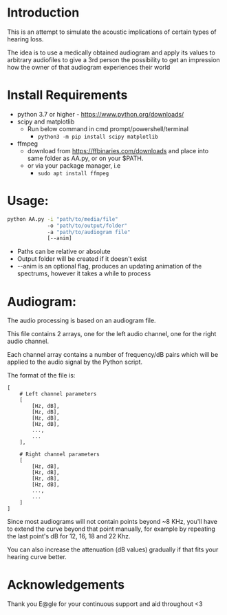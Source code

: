 # Introduction
This is an attempt to simulate the acoustic implications of 
certain types of hearing loss.

The idea is to use a medically obtained audiogram and apply 
its values to arbitrary audiofiles to give a 3rd person the
possibility to get an impression how the owner of that 
audiogram experiences their world

# Install Requirements
- python 3.7 or higher
        - https://www.python.org/downloads/
- scipy and matplotlib 
    - Run below command in cmd prompt/powershell/terminal
        - ```python3 -m pip install scipy matplotlib```
- ffmpeg
    - download from https://ffbinaries.com/downloads and 
      place into same folder as AA.py, or on your $PATH.
    - or via your package manager, i.e
        - ```sudo apt install ffmpeg```

# Usage:
```bash
python AA.py -i "path/to/media/file"
             -o "path/to/output/folder"
             -a "path/to/audiogram file"
             [--anim] 
```

- Paths can be relative or absolute
- Output folder will be created if it doesn't exist
- --anim is an optional flag, produces an updating animation 
  of the spectrums, however it takes a while to process


# Audiogram:
The audio processing is based on an audiogram file.

This file contains 2 arrays, one for the left audio channel,
one for the right audio channel. 

Each channel array contains
a number of frequency/dB pairs which will be applied to
the audio signal by the Python script.

The format of the file is:

``` 
[
    # Left channel parameters
    [
        [Hz, dB],
        [Hz, dB],
        [Hz, dB],
        [Hz, dB],
        ...,
        ...
    ],

    # Right channel parameters
    [
        [Hz, dB],
        [Hz, dB],
        [Hz, dB],
        [Hz, dB],
        ...,
        ...
    ]
]
```

Since most audiograms will not contain points beyond ~8 KHz,
you'll have to extend the curve beyond that point manually,
for example by repeating the last point's dB for 12, 16, 18
and 22 Khz.

You can also increase the attenuation (dB values)
gradually if that fits your hearing curve better.

# Acknowledgements
Thank you E@gle for your continuous support and aid throughout
<3

